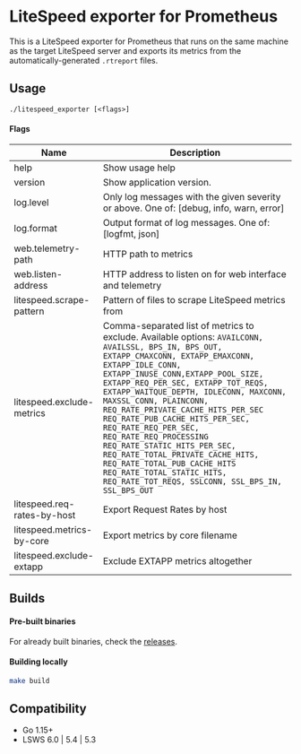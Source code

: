 # LiteSpeed exporter for Prometheus

This is a LiteSpeed exporter for Prometheus that runs on the same machine as
the target LiteSpeed server and exports its metrics from the automatically-generated `.rtreport` files.

## Usage
```
./litespeed_exporter [<flags>]
```

#### Flags
Name                        | Description
----------------------------|-----------------
help                        | Show usage help
version                     | Show application version.
log.level                   | Only log messages with the given severity or above. One of: [debug, info, warn, error]
log.format                  | Output format of log messages. One of: [logfmt, json]
web.telemetry-path          | HTTP path to metrics
web.listen-address          | HTTP address to listen on for web interface and telemetry
litespeed.scrape-pattern    | Pattern of files to scrape LiteSpeed metrics from
litespeed.exclude-metrics   | Comma-separated list of metrics to exclude. Available options: `AVAILCONN, AVAILSSL, BPS_IN, BPS_OUT, EXTAPP_CMAXCONN, EXTAPP_EMAXCONN, EXTAPP_IDLE_CONN, EXTAPP_INUSE_CONN,EXTAPP_POOL_SIZE, EXTAPP_REQ_PER_SEC, EXTAPP_TOT_REQS, EXTAPP_WAITQUE_DEPTH, IDLECONN, MAXCONN, MAXSSL_CONN, PLAINCONN, REQ_RATE_PRIVATE_CACHE_HITS_PER_SEC REQ_RATE_PUB_CACHE_HITS_PER_SEC, REQ_RATE_REQ_PER_SEC, REQ_RATE_REQ_PROCESSING REQ_RATE_STATIC_HITS_PER_SEC, REQ_RATE_TOTAL_PRIVATE_CACHE_HITS, REQ_RATE_TOTAL_PUB_CACHE_HITS REQ_RATE_TOTAL_STATIC_HITS, REQ_RATE_TOT_REQS, SSLCONN, SSL_BPS_IN, SSL_BPS_OUT`
litespeed.req-rates-by-host | Export Request Rates by host
litespeed.metrics-by-core   | Export metrics by core filename
litespeed.exclude-extapp    | Exclude EXTAPP metrics altogether

## Builds

#### Pre-built binaries
For already built binaries, check the [releases](https://www.github.com/hostinger/litespeed_exporter/releases).

#### Building locally
```sh
make build
```

## Compatibility
 - Go 1.15+
 - LSWS 6.0 | 5.4 | 5.3
